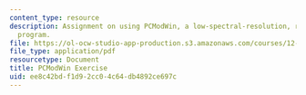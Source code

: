 ```yaml
---
content_type: resource
description: Assignment on using PCModWin, a low-spectral-resolution, radiative transfer
  program.
file: https://ol-ocw-studio-app-production.s3.amazonaws.com/courses/12-815-atmospheric-radiation-fall-2008/ee8c42bdf1d92cc04c64db4892ce697c_pcmodwin_exercis.pdf
file_type: application/pdf
resourcetype: Document
title: PCModWin Exercise
uid: ee8c42bd-f1d9-2cc0-4c64-db4892ce697c
---
```

